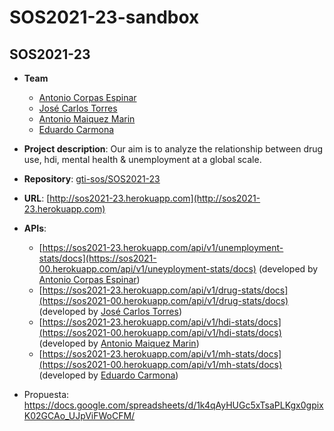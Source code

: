 # SOS2021-23-sandbox
## SOS2021-23

- **Team**
  - [Antonio Corpas Espinar](https://github.com/ace58)
  - [José Carlos Torres](https://github.com/secaasecas)
  - [Antonio Maiquez Marin](https://github.com/Jackman97)
  - [Eduardo Carmona](https://github.com/Beelthazad)
- **Project description**: Our aim is to analyze the relationship between drug use, hdi, mental health & unemployment at a global scale.
- **Repository**: [gti-sos/SOS2021-23](https://github.com/gti-sos/SOS2021-23)
- **URL**: [http://sos2021-23.herokuapp.com](http://sos2021-23.herokuapp.com)
-  **APIs**:
    - [https://sos2021-23.herokuapp.com/api/v1/unemployment-stats/docs](https://sos2021-00.herokuapp.com/api/v1/uneyployment-stats/docs) (developed by [Antonio Corpas Espinar](https://github.com/ace58))
    - [https://sos2021-23.herokuapp.com/api/v1/drug-stats/docs](https://sos2021-00.herokuapp.com/api/v1/drug-stats/docs) (developed by [José Carlos Torres](https://github.com/secaasecas))
    - [https://sos2021-23.herokuapp.com/api/v1/hdi-stats/docs](https://sos2021-00.herokuapp.com/api/v1/hdi-stats/docs) (developed by [Antonio Maiquez Marin](https://github.com/Jackman97))
    - [https://sos2021-23.herokuapp.com/api/v1/mh-stats/docs](https://sos2021-00.herokuapp.com/api/v1/mh-stats/docs) (developed by [Eduardo Carmona](https://github.com/Beelthazad))

- Propuesta: https://docs.google.com/spreadsheets/d/1k4qAyHUGc5xTsaPLKgx0gpixK02GCAo_UJpViFWoCFM/
